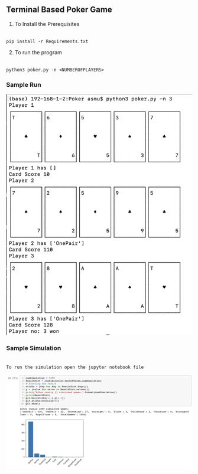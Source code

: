 ## Terminal Based Poker Game

1. To Install the Prerequisites

```

pip install -r Requirements.txt

```

2. To run the program

```

python3 poker.py -n <NUMBEROFPLAYERS>

```

### Sample Run

![Sample Run of the Program](SampleRun.png?raw=true "Title")


### Sample Simulation

```

To run the simulation open the jupyter notebook file

```

![Sample Run of the Program](SampleSimulation.png?raw=true "Title")
